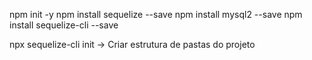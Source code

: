 npm init -y
npm install sequelize --save
npm install mysql2 --save
npm install sequelize-cli --save

npx sequelize-cli init   -> Criar estrutura de pastas do projeto